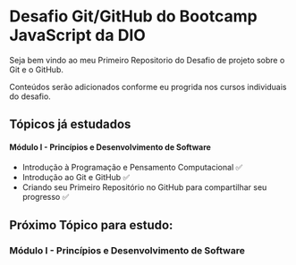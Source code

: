 # Desafio Git/GitHub do Bootcamp JavaScript da DIO




Seja bem vindo ao meu Primeiro Repositorio do Desafio de projeto sobre o Git e o GitHub.

Conteúdos serão adicionados conforme eu progrida nos cursos individuais do desafio.

## Tópicos já estudados

#### Módulo I - Princípios e Desenvolvimento de Software

- Introdução à Programação e Pensamento Computacional :white_check_mark:
- Introdução ao Git e GitHub :white_check_mark:
- Criando seu Primeiro Repositório no GitHub para compartilhar seu progresso :white_check_mark:



## Próximo Tópico para estudo:

### Módulo I - Princípios e Desenvolvimento de Software







